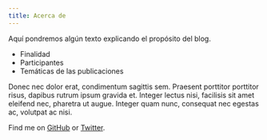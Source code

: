 ```yaml
---
title: Acerca de
---
```


Aquí pondremos algún texto explicando el propósito del blog.
* Finalidad
* Participantes
* Temáticas de las publicaciones
  
Donec nec dolor erat, condimentum sagittis sem. Praesent porttitor porttitor risus, dapibus rutrum ipsum gravida et. Integer lectus nisi, facilisis sit amet eleifend nec, pharetra ut augue. Integer quam nunc, consequat nec egestas ac, volutpat ac nisi.

Find me on [GitHub](https://github.com/muan) or [Twitter](https://twitter.com/muanchiou).
